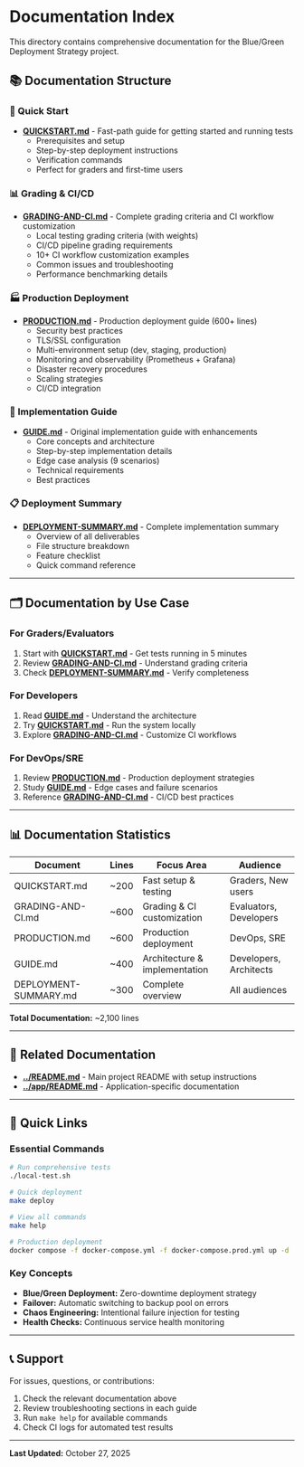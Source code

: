 # Documentation Index

This directory contains comprehensive documentation for the Blue/Green Deployment Strategy project.

## 📚 Documentation Structure

### 🚀 Quick Start
- **[QUICKSTART.md](./QUICKSTART.md)** - Fast-path guide for getting started and running tests
  - Prerequisites and setup
  - Step-by-step deployment instructions
  - Verification commands
  - Perfect for graders and first-time users

### 📊 Grading & CI/CD
- **[GRADING-AND-CI.md](./GRADING-AND-CI.md)** - Complete grading criteria and CI workflow customization
  - Local testing grading criteria (with weights)
  - CI/CD pipeline grading requirements
  - 10+ CI workflow customization examples
  - Common issues and troubleshooting
  - Performance benchmarking details

### 🏭 Production Deployment
- **[PRODUCTION.md](./PRODUCTION.md)** - Production deployment guide (600+ lines)
  - Security best practices
  - TLS/SSL configuration
  - Multi-environment setup (dev, staging, production)
  - Monitoring and observability (Prometheus + Grafana)
  - Disaster recovery procedures
  - Scaling strategies
  - CI/CD integration

### 📖 Implementation Guide
- **[GUIDE.md](./GUIDE.md)** - Original implementation guide with enhancements
  - Core concepts and architecture
  - Step-by-step implementation details
  - Edge case analysis (9 scenarios)
  - Technical requirements
  - Best practices

### 📋 Deployment Summary
- **[DEPLOYMENT-SUMMARY.md](./DEPLOYMENT-SUMMARY.md)** - Complete implementation summary
  - Overview of all deliverables
  - File structure breakdown
  - Feature checklist
  - Quick command reference

---

## 🗂️ Documentation by Use Case

### For Graders/Evaluators
1. Start with **[QUICKSTART.md](./QUICKSTART.md)** - Get tests running in 5 minutes
2. Review **[GRADING-AND-CI.md](./GRADING-AND-CI.md)** - Understand grading criteria
3. Check **[DEPLOYMENT-SUMMARY.md](./DEPLOYMENT-SUMMARY.md)** - Verify completeness

### For Developers
1. Read **[GUIDE.md](./GUIDE.md)** - Understand the architecture
2. Try **[QUICKSTART.md](./QUICKSTART.md)** - Run the system locally
3. Explore **[GRADING-AND-CI.md](./GRADING-AND-CI.md)** - Customize CI workflows

### For DevOps/SRE
1. Review **[PRODUCTION.md](./PRODUCTION.md)** - Production deployment strategies
2. Study **[GUIDE.md](./GUIDE.md)** - Edge cases and failure scenarios
3. Reference **[GRADING-AND-CI.md](./GRADING-AND-CI.md)** - CI/CD best practices

---

## 📊 Documentation Statistics

| Document | Lines | Focus Area | Audience |
|----------|-------|------------|----------|
| QUICKSTART.md | ~200 | Fast setup & testing | Graders, New users |
| GRADING-AND-CI.md | ~600 | Grading & CI customization | Evaluators, Developers |
| PRODUCTION.md | ~600 | Production deployment | DevOps, SRE |
| GUIDE.md | ~400 | Architecture & implementation | Developers, Architects |
| DEPLOYMENT-SUMMARY.md | ~300 | Complete overview | All audiences |

**Total Documentation:** ~2,100 lines

---

## 🔗 Related Documentation

- **[../README.md](../README.md)** - Main project README with setup instructions
- **[../app/README.md](../app/README.md)** - Application-specific documentation

---

## 🎯 Quick Links

### Essential Commands
```bash
# Run comprehensive tests
./local-test.sh

# Quick deployment
make deploy

# View all commands
make help

# Production deployment
docker compose -f docker-compose.yml -f docker-compose.prod.yml up -d
```

### Key Concepts
- **Blue/Green Deployment:** Zero-downtime deployment strategy
- **Failover:** Automatic switching to backup pool on errors
- **Chaos Engineering:** Intentional failure injection for testing
- **Health Checks:** Continuous service health monitoring

---

## 📞 Support

For issues, questions, or contributions:
1. Check the relevant documentation above
2. Review troubleshooting sections in each guide
3. Run `make help` for available commands
4. Check CI logs for automated test results

---

**Last Updated:** October 27, 2025
